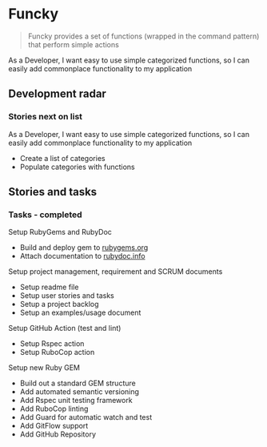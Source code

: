 # Funcky

> Funcky provides a set of functions (wrapped in the command pattern) that perform simple actions

As a Developer, I want easy to use simple categorized functions, so I can easily add commonplace functionality to my application

## Development radar

### Stories next on list

As a Developer, I want easy to use simple categorized functions, so I can easily add commonplace functionality to my application

- Create a list of categories
- Populate categories with functions

## Stories and tasks

### Tasks - completed

Setup RubyGems and RubyDoc

- Build and deploy gem to [rubygems.org](https://rubygems.org/gems/funcky)
- Attach documentation to [rubydoc.info](https://rubydoc.info/github/to-do-/funcky/master)

Setup project management, requirement and SCRUM documents

- Setup readme file
- Setup user stories and tasks
- Setup a project backlog
- Setup an examples/usage document

Setup GitHub Action (test and lint)

- Setup Rspec action
- Setup RuboCop action

Setup new Ruby GEM

- Build out a standard GEM structure
- Add automated semantic versioning
- Add Rspec unit testing framework
- Add RuboCop linting
- Add Guard for automatic watch and test
- Add GitFlow support
- Add GitHub Repository
